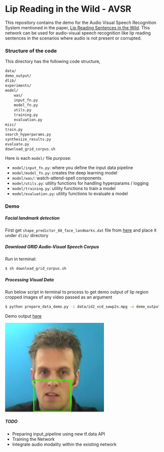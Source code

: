 # Lip Reading in the Wild - AVSR


This repository contains the demo for the Audio Visual Speech Recognition System mentioned in the paper, [Lip Reading Sentences in the Wild](https://arxiv.org/abs/1611.05358). This network can be used for audio-visual speech recognition like lip reading sentences in the scenarios where audio is not present or corrupted.

### Structure of the code

This directory has the following code structure,

```
data/
demo_output/
dlib/
experiments/
model/
	was/
    input_fn.py
    model_fn.py
    utils.py
    training.py
    evaluation.py
misc/
train.py
search_hyperparams.py
synthesize_results.py
evaluate.py
download_grid_corpus.sh
```

Here is each ```model/``` file purpose:

- ```model/input_fn.py```: where you define the input data pipeline
- ```model/model_fn.py```: creates the deep learning model
- ```model/was/```: watch-attend-spell components
- ```model/utils.py```: utility functions for handling hyperparams / logging
- ```model/training.py```: utility functions to train a model
- ```model/evaluation.py```: utility functions to evaluate a model

### Demo

##### Facial landmark detection

First get ```shape_predictor_68_face_landmarks.dat``` file from [here](https://osdn.net/projects/sfnet_dclib/downloads/dlib/v18.10/shape_predictor_68_face_landmarks.dat.bz2/) and place it under ```dlib/``` directory

##### Download GRID Audio-Visual Speech Corpus

Run in terminal:

``` bash
$ sh download_grid_corpus.sh
```


##### Processing Visual Data

Run below script in terminal to process to get demo output of lip region cropped images of any video passed as an argument

``` bash
$ python prepare_data_demo.py -i data/id2_vcd_swwp2s.mpg -o demo_output/
```
Demo output [here](https://drive.google.com/drive/folders/1vON0G6a0X5a0JK017EQJwY9yzkkxenes)

![](img/ex1.JPG)

##### TODO

- Preparing input_pipeline using new tf.data API
- Training the Network
- Integrate audio modality within the existing network
